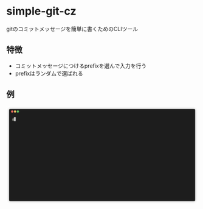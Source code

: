 # simple-git-cz
gitのコミットメッセージを簡単に書くためのCLIツール

## 特徴
- コミットメッセージにつけるprefixを選んで入力を行う
- prefixはランダムで選ばれる

## 例
![example](render1728894358336.gif)
